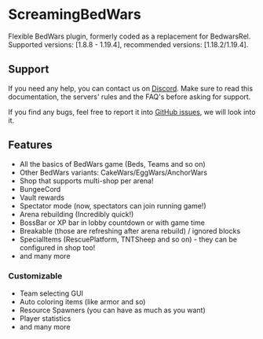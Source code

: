# ScreamingBedWars

Flexible BedWars plugin, formerly coded as a replacement for BedwarsRel.  
Supported versions: \[1.8.8 - 1.19.4\], recommended versions: \[1.18.2/1.19.4\].

## Support

If you need any help, you can contact us on [Discord](https://screamingsandals.org/discord). Make sure to read this documentation, the servers' rules and the FAQ's before asking for support.

If you find any bugs, feel free to report it into [GitHub issues](https://github.com/ScreamingSandals/BedWars/issues), we will look into it.

## Features

* All the basics of BedWars game (Beds, Teams and so on)
* Other BedWars variants: CakeWars/EggWars/AnchorWars
* Shop that supports multi-shop per arena!
* BungeeCord
* Vault rewards
* Spectator mode (now, spectators can join running game!)
* Arena rebuilding (Incredibly quick!)
* BossBar or XP bar in lobby countdown or with game time
* Breakable (those are refreshing after arena rebuild) / ignored blocks
* SpecialItems (RescuePlatform, TNTSheep and so on) - they can be configured in shop too!
* and many more

### Customizable

* Team selecting GUI
* Auto coloring items (like armor and so)
* Resource Spawners (you can have as much as you want)
* Player statistics
* and many more